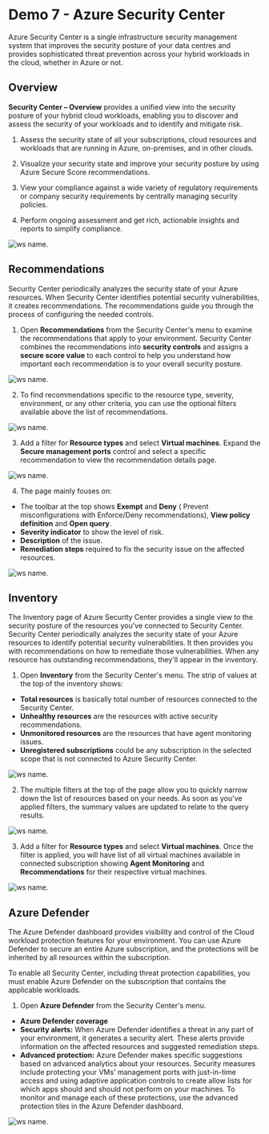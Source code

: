 # Demo 7 - Azure Security Center

Azure Security Center is a single infrastructure security management system that improves the security posture of your data centres and provides sophisticated threat prevention 
across your hybrid workloads in the cloud, whether in Azure or not.

## Overview

**Security Center – Overview** provides a unified view into the security posture of your hybrid cloud workloads, enabling you to discover and assess the security of your workloads
and to identify and mitigate risk. 

1. Assess the security state of all your subscriptions, cloud resources and workloads that are running in Azure, on-premises, and in other clouds. 

2. Visualize your security state and improve your security posture by using Azure Secure Score recommendations. 

3. View your compliance against a wide variety of regulatory requirements or company security requirements by centrally managing security policies. 

4. Perform ongoing assessment and get rich, actionable insights and reports to simplify compliance.

![ws name.](media/security01.png)


## Recommendations 

Security Center periodically analyzes the security state of your Azure resources. When Security Center identifies potential security vulnerabilities, it creates recommendations. 
The recommendations guide you through the process of configuring the needed controls.


1. Open **Recommendations** from the Security Center's menu to examine the recommendations that apply to your environment. Security Center combines the recommendations into 
**security controls** and assigns a **secure score value** to each control to help you understand how important each recommendation is to your overall security posture.

![ws name.](media/security02.png)

2. To find recommendations specific to the resource type, severity, environment, or any other criteria, you can use the optional filters available above the list of recommendations.

![ws name.](media/security03.png)

3. Add a filter for **Resource types** and select **Virtual machines**. Expand the **Secure management ports** control and select a specific recommendation to view the recommendation details page.

![ws name.](media/security04.png)

4. The page mainly fouses on:

  * The toolbar at the top shows **Exempt** and **Deny** ( Prevent misconfigurations with Enforce/Deny recommendations), **View policy definition** and **Open query**.
  * **Severity indicator** to show the level of risk.
  * **Description** of the issue.
  * **Remediation steps** required to fix the security issue on the affected resources.

![ws name.](media/security05.png)


## Inventory 

The Inventory page of Azure Security Center provides a single view to the security posture of the resources you've connected to Security Center. Security Center periodically analyzes the security state of your Azure resources to identify potential security vulnerabilities. It then provides you with recommendations on how to remediate those vulnerabilities. When any resource has outstanding recommendations, they'll appear in the inventory.


1. Open **Inventory** from the Security Center's menu. The strip of values at the top of the inventory shows:

  * **Total resources** is basically total number of resources connected to the Security Center.
  * **Unhealthy resources** are the resources with active security recommendations.
  * **Unmonitored resources** are the resources that have agent monitoring issues.
  * **Unregistered subscriptions** could be any subscription in the selected scope that is not connected to Azure Security Center.

![ws name.](media/security06.png)

2. The multiple filters at the top of the page allow you to quickly narrow down the list of resources based on your needs. As soon as you've applied filters, the summary values are updated to relate to the query results.

![ws name.](media/security07.png)

3. Add a filter for **Resource types** and select **Virtual machines**. Once the filter is applied, you will have list of all virtual machines available in connected subscription showing **Agent Monitoring** and **Recommendations** for their respective virtual machines.

![ws name.](media/security08.png)



## Azure Defender

The Azure Defender dashboard provides visibility and control of the Cloud workload protection features for your environment. You can use Azure Defender to secure an entire Azure subscription, and the protections will be inherited by all resources within the subscription.

To enable all Security Center, including threat protection capabilities, you must enable Azure Defender on the subscription that contains the applicable workloads.


1. Open **Azure Defender** from the Security Center's menu.

  * **Azure Defender coverage**
  * **Security alerts:** When Azure Defender identifies a threat in any part of your environment, it generates a security alert. These alerts provide information on the affected resources and suggested remediation steps.
  * **Advanced protection:** Azure Defender makes specific suggestions based on advanced analytics about your resources. Security measures include protecting your VMs' management ports with just-in-time access and using adaptive application controls to create allow lists for which apps should and should not perform on your machines. To monitor and manage each of these protections, use the advanced protection tiles in the Azure Defender dashboard.


![ws name.](media/security09.png)






